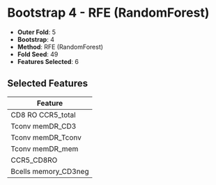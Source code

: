# Bootstrap 4 - RFE (RandomForest)

- **Outer Fold**: 5
- **Bootstrap**: 4
- **Method**: RFE (RandomForest)
- **Fold Seed**: 49
- **Features Selected**: 6

## Selected Features

| Feature |
|---------|
| CD8 RO CCR5_total |
| Tconv memDR_CD3 |
| Tconv memDR_Tconv |
| Tconv memDR_mem |
| CCR5_CD8RO |
| Bcells memory_CD3neg |
